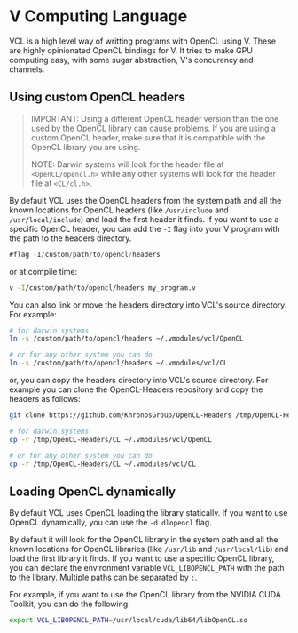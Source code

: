 # V Computing Language

VCL is a high level way of writting programs with OpenCL using V.
These are highly opinionated OpenCL bindings for V. It tries to make GPU computing easy,
with some sugar abstraction, V's concurency and channels.

## Using custom OpenCL headers

> IMPORTANT: Using a different OpenCL header version than the one used by the OpenCL library
> can cause problems. If you are using a custom OpenCL header, make sure that it is
> compatible with the OpenCL library you are using.
>
> NOTE: Darwin systems will look for the header file at `<OpenCL/opencl.h>` while any other
> systems will look for the header file at `<CL/cl.h>`.

By default VCL uses the OpenCL headers from the system path and all the known
locations for OpenCL headers (like `/usr/include` and `/usr/local/include`) and load the first
header it finds. If you want to use a specific OpenCL header,
you can add the `-I` flag into your V program with the path to the headers directory.

```v
#flag -I/custom/path/to/opencl/headers
```

or at compile time:

```sh
v -I/custom/path/to/opencl/headers my_program.v
```

You can also link or move the headers directory into VCL's source directory. For example:

```sh
# for darwin systems
ln -s /custom/path/to/opencl/headers ~/.vmodules/vcl/OpenCL

# or for any other system you can do
ln -s /custom/path/to/opencl/headers ~/.vmodules/vcl/CL
```

or, you can copy the headers directory into VCL's source directory.
For example you can clone the OpenCL-Headers repository and copy the headers as follows:

```sh
git clone https://github.com/KhronosGroup/OpenCL-Headers /tmp/OpenCL-Headers

# for darwin systems
cp -r /tmp/OpenCL-Headers/CL ~/.vmodules/vcl/OpenCL

# or for any other system you can do
cp -r /tmp/OpenCL-Headers/CL ~/.vmodules/vcl/CL
```

## Loading OpenCL dynamically

By default VCL uses OpenCL loading the library statically. If you want to use OpenCL
dynamically, you can use the `-d dlopencl` flag.

By default it will look for the OpenCL library in the system path and all the known
locations for OpenCL libraries (like `/usr/lib` and `/usr/local/lib`) and load the first
library it finds. If you want to use a specific OpenCL library,
you can declare the environment variable `VCL_LIBOPENCL_PATH` with
the path to the library. Multiple paths can be separated by `:`.

For example, if you want to use the OpenCL library from the NVIDIA CUDA Toolkit, you can
do the following:

```sh
export VCL_LIBOPENCL_PATH=/usr/local/cuda/lib64/libOpenCL.so
```

